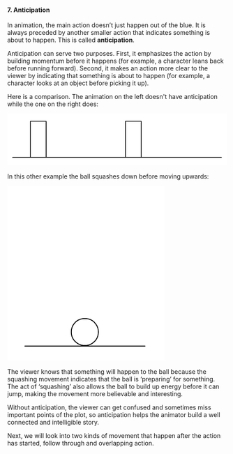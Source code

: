 #### 7. Anticipation

In animation, the main action doesn’t just happen out of the blue. It is always preceded by another smaller action that indicates something is about to happen. This is called **anticipation**.

Anticipation can serve two purposes. First, it emphasizes the action by building momentum before it happens (for example, a character leans back before running forward). Second, it makes an action more clear to the viewer by indicating that something is about to happen (for example, a character looks at an object before picking it up).

Here is a comparison. The animation on the left doesn't have anticipation while the one on the right does:

![](/assets/unit1/01_anticipation_boxes.gif)

In this other example the ball squashes down before moving upwards:

![](/assets/unit1/02_anticipation_ball.gif)

The viewer knows that something will happen to the ball because the squashing movement indicates that the ball is ‘preparing’ for something. The act of ‘squashing’ also allows the ball to build up energy before it can jump, making the movement more believable and interesting.

Without anticipation, the viewer can get confused and sometimes miss important points of the plot, so anticipation helps the animator build a well connected and intelligible story.

Next, we will look into two kinds of movement that happen after the action has started, follow through and overlapping action.
